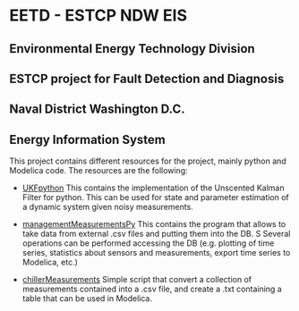 # EETD - ESTCP NDW EIS
## Environmental Energy Technology Division
## ESTCP project for Fault Detection and Diagnosis
## Naval District Washington D.C.
## Energy Information System

This project contains different resources for the project, mainly python and Modelica code. The resources are the following:

* [UKFpython](link.address.here)
	This contains the implementation of the Unscented Kalman Filter for python. This can be used for state and parameter estimation of a dynamic system given noisy measurements.
	
* [managementMeasurementsPy](link.address.here)
	This contains the program that allows to take data from external .csv files and putting them into the DB. S
	Several operations can be performed accessing the DB (e.g. plotting of time series, statistics about sensors and measurements, export time series to Modelica, etc.)
	
* [chillerMeasurements](link.address.here)
	Simple script that convert a collection of measurements contained into a .csv file, and create a .txt containing a table that can be used in Modelica.


